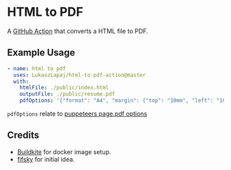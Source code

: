 # HTML to PDF

A [GitHub Action](https://github.com/features/actions) that converts a HTML file to PDF.

## Example Usage

```yml
- name: html to pdf
  uses: LukaszLapaj/html-to-pdf-action@master
  with:
    htmlFile: ./public/index.html
    outputFile: ./public/resume.pdf
    pdfOptions: '{"format": "A4", "margin": {"top": "10mm", "left": "10mm", "right": "10mm", "bottom": "10mm"}}'
```

`pdfOptions` relate to [puppeteers page.pdf options](https://github.com/GoogleChrome/puppeteer/blob/master/docs/api.md#pagepdfoptions)

## Credits
* [Buildkite](https://github.com/buildkite) for docker image setup.
* [fifsky](https://github.com/fifsky) for initial idea.
